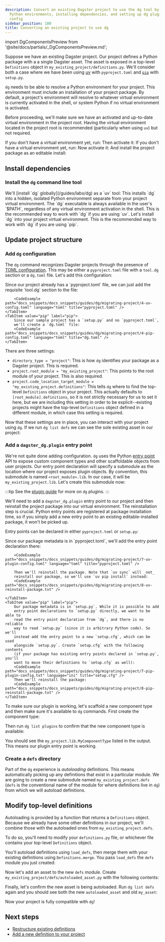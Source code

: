 ```yaml
---
description: Convert an existing Dagster project to use the dg tool by configuring
  Python environments, installing dependencies, and setting up dg plugins and TOML
  config
sidebar_position: 100
title: Converting an existing project to use dg
---
```

import DgComponentsPreview from '@site/docs/partials/\_DgComponentsPreview.md';

<DgComponentsPreview />

Suppose we have an existing Dagster project. Our project defines a Python
package with a a single Dagster asset. The asset is exposed in a top-level
`Definitions` object in `my_existing_project/definitions.py`. We'll consider
both a case where we have been using [uv](https://docs.astral.sh/uv/) with `pyproject.toml` and [`pip`](https://pip.pypa.io/en/stable/) with `setup.py`.

<Tabs groupId="package-manager">
    <TabItem value="uv" label="uv">
        <CliInvocationExample path="docs_snippets/docs_snippets/guides/dg/migrating-project/1-uv-tree.txt" />
    </TabItem>
    <TabItem value="pip" label="pip">
        <CliInvocationExample path="docs_snippets/docs_snippets/guides/dg/migrating-project/1-pip-tree.txt" />
    </TabItem>
</Tabs>

`dg` needs to be able to resolve a Python environment for your project. This
environment must include an installation of your project package. By default,
a project's environment will resolve to whatever virtual environment is
currently activated in the shell, or system Python if no virtual environment is
activated.

Before proceeding, we'll make sure we have an activated and up-to-date virtual
environment in the project root. Having the virtual environment located in the
project root is recommended (particularly when using `uv`) but not required.

<Tabs groupId="package-manager">
    <TabItem value="uv" label="uv">
        If you don't have a virtual environment yet, run:
        <CliInvocationExample path="docs_snippets/docs_snippets/guides/dg/migrating-project/2-a-uv-venv.txt" />
        Then activate it:
        <CliInvocationExample path="docs_snippets/docs_snippets/guides/dg/migrating-project/2-b-uv-venv.txt" />
    </TabItem>
    <TabItem value="pip" label="pip">
        If you don't have a virtual environment yet, run:
        <CliInvocationExample path="docs_snippets/docs_snippets/guides/dg/migrating-project/2-a-pip-venv.txt" />
        Now activate it:
        <CliInvocationExample path="docs_snippets/docs_snippets/guides/dg/migrating-project/2-b-pip-venv.txt" />
        And install the project package as an editable install:
        <CliInvocationExample path="docs_snippets/docs_snippets/guides/dg/migrating-project/2-c-pip-venv.txt" />
    </TabItem>
</Tabs>


## Install dependencies

### Install the `dg` command line tool

<Tabs groupId="package-manager">
    <TabItem value="uv" label="uv">
        We'll [install `dg` globally](/guides/labs/dg) as a `uv` tool:
        <CliInvocationExample path="docs_snippets/docs_snippets/guides/dg/migrating-project/3-uv-install-dg.txt" />
        This installs `dg` into a hidden, isolated Python environment separate from your project virtual environment. The `dg` executable is always available in the user's `$PATH`, regardless of any virtual environment activation in the shell. This is the recommended way to work with `dg` if you are using `uv`.
    </TabItem>
    <TabItem value="pip" label="pip">
        Let's install `dg` into your project virtual environment. This is the recommended way to work with `dg` if you are using `pip`.
        <CliInvocationExample path="docs_snippets/docs_snippets/guides/dg/migrating-project/3-pip-install-dg.txt" />
    </TabItem>
</Tabs>

## Update project structure

### Add `dg` configuration

The `dg` command recognizes Dagster projects through the presence of [TOML
configuration](/guides/labs/dg/configuring-dg). This may be either a `pyproject.toml` file with a `tool.dg` section or a `dg.toml` file. Let's add this configuration:

<Tabs groupId="package-manager">
    <TabItem value="uv" label="uv">
        Since our project already has a `pyproject.toml` file, we can just add
        the requisite `tool.dg` section to the file:

        <CodeExample path="docs_snippets/docs_snippets/guides/dg/migrating-project/4-uv-config.toml" language="toml" title="pyproject.toml" />
    </TabItem>
    <TabItem value="pip" label="pip">
        Since our sample project has a `setup.py` and no `pyproject.toml`,
        we'll create a `dg.toml` file:
        <CodeExample path="docs_snippets/docs_snippets/guides/dg/migrating-project/4-pip-config.toml" language="toml" title="dg.toml" />
    </TabItem>
</Tabs>

There are three settings:

- `directory_type = "project"`: This is how `dg` identifies your package as a Dagster project. This is required.
- `project.root_module = "my_existing_project"`: This points to the root module of your project. This is also required.
- `project.code_location_target_module = "my_existing_project.definitions"`: This tells `dg` where to find the top-level `Definitions` object in your project. This actually defaults to `[root_module].definitions`, so it is not strictly necessary for us to set it here, but we are including this setting in order to be explicit--existing projects might have the top-level `Definitions` object defined in a different module, in which case this setting is required.

Now that these settings are in place, you can interact with your project using `dg`. If we run `dg list defs` we can see the sole existing asset in our project:

<CliInvocationExample path="docs_snippets/docs_snippets/guides/dg/migrating-project/5-list-defs.txt"  />

### Add a `dagster_dg.plugin` entry point

We're not quite done adding configuration. `dg` uses the Python [entry
point](https://packaging.python.org/en/latest/specifications/entry-points/) API
to expose custom component types and other scaffoldable objects from user
projects. Our entry point declaration will specify a submodule as the location
where our project exposes plugin objects. By convention, this submodule is
named `<root_module>.lib`. In our case, it will be `my_existing_project.lib`.
Let's create this submodule now:

<CliInvocationExample
path="docs_snippets/docs_snippets/guides/dg/migrating-project/6-create-lib.txt"
/>

:::tip
See the [plugin guide](/guides/labs/components/creating-new-component-types/creating-dg-plugin) for more on `dg` plugins.
:::

We'll need to add a `dagster_dg.plugin` entry point to our project and then
reinstall the project package into our virtual environment. The reinstallation
step is crucial. Python entry points are registered at package installation
time, so if you simply add a new entry point to an existing editable-installed
package, it won't be picked up.

Entry points can be declared in either `pyproject.toml` or `setup.py`:

<Tabs groupId="package-manager">
    <TabItem value="uv" label="uv">
        Since our package metadata is in `pyproject.toml`, we'll add the entry
        point declaration there:

        <CodeExample path="docs_snippets/docs_snippets/guides/dg/migrating-project/7-uv-plugin-config.toml" language="toml" title="pyproject.toml" />

        Then we'll reinstall the package. Note that `uv sync` will _not_
        reinstall our package, so we'll use `uv pip install` instead:
        <CodeExample path="docs_snippets/docs_snippets/guides/dg/migrating-project/8-uv-reinstall-package.txt" />
        
    </TabItem>
    <TabItem value="pip" label="pip">
        Our package metadata is in `setup.py`. While it is possible to add
        entry point declarations to `setup.py` directly, we want to be able to
        read the entry point declaration from `dg`, and there is no reliable
        way to read `setup.py` (since it is arbitrary Python code). So we'll
        instead add the entry point to a new `setup.cfg`, which can be used
        alongside `setup.py`. Create `setup.cfg` with the following contents
        (if your package has existing entry points declared in `setup.py`, you'll
        want to move their definitions to `setup.cfg` as well):
        <CodeExample path="docs_snippets/docs_snippets/guides/dg/migrating-project/7-pip-plugin-config.txt" language="ini" title="setup.cfg" />
        Then we'll reinstall the package:
        <CodeExample path="docs_snippets/docs_snippets/guides/dg/migrating-project/8-pip-reinstall-package.txt" />
    </TabItem>
</Tabs>

To make sure our plugin is working, let's scaffold a new component type and
then make sure it's available to `dg` commands. First create the component
type:

<CodeExample path="docs_snippets/docs_snippets/guides/dg/migrating-project/9-scaffold-component-type.txt" />

Then run `dg list plugins` to confirm that the new component type is available:

<CliInvocationExample path="docs_snippets/docs_snippets/guides/dg/migrating-project/10-list-plugins.txt" />

You should see the `my_project.lib.MyComponentType` listed in the output. This
means our plugin entry point is working.

### Create a `defs` directory

Part of the `dg` experience is _autoloading_ definitions. This means
automatically picking up any definitions that exist in a particular module. We
are going to create a new submodule named `my_existing_project.defs` (`defs` is
the conventional name of the module for where definitions live in `dg`) from which we will autoload definitions.

<CliInvocationExample path="docs_snippets/docs_snippets/guides/dg/migrating-project/11-mkdir-defs.txt" />

## Modify top-level definitions

Autoloading is provided by a function that returns a `Definitions` object. Because we already have some other definitions in our project, we'll combine those with the autoloaded ones from `my_existing_project.defs`.

To do so, you'll need to modify your `definitions.py` file, or whichever file contains your top-level `Definitions` object.

You'll autoload definitions using `load_defs`, then merge them with your existing definitions using `Definitions.merge`. You pass `load_defs` the `defs` module you just created:
<Tabs>
  <TabItem value="before" label="Before">
    <CodeExample
      path="docs_snippets/docs_snippets/guides/dg/migrating-project/12-initial-definitions.py"
      language="python"
    />
  </TabItem>
  <TabItem value="after" label="After">
    <CodeExample
      path="docs_snippets/docs_snippets/guides/dg/migrating-project/13-updated-definitions.py"
      language="python"
    />
  </TabItem>
</Tabs>

Now let's add an asset to the new `defs` module. Create
`my_existing_project/defs/autoloaded_asset.py` with the following contents:

<CodeExample path="docs_snippets/docs_snippets/guides/dg/migrating-project/14-autoloaded-asset.py" />

Finally, let's confirm the new asset is being autoloaded. Run `dg list defs`
again and you should see both the new `autoloaded_asset` and old `my_asset`:

<CliInvocationExample path="docs_snippets/docs_snippets/guides/dg/migrating-project/15-list-defs.txt"  />

Now your project is fully compatible with `dg`!

## Next steps

- [Restructure existing definitions](/guides/labs/dg/incrementally-adopting-dg/migrating-definitions)
- [Add a new definition to your project](/guides/labs/dg/dagster-definitions)
